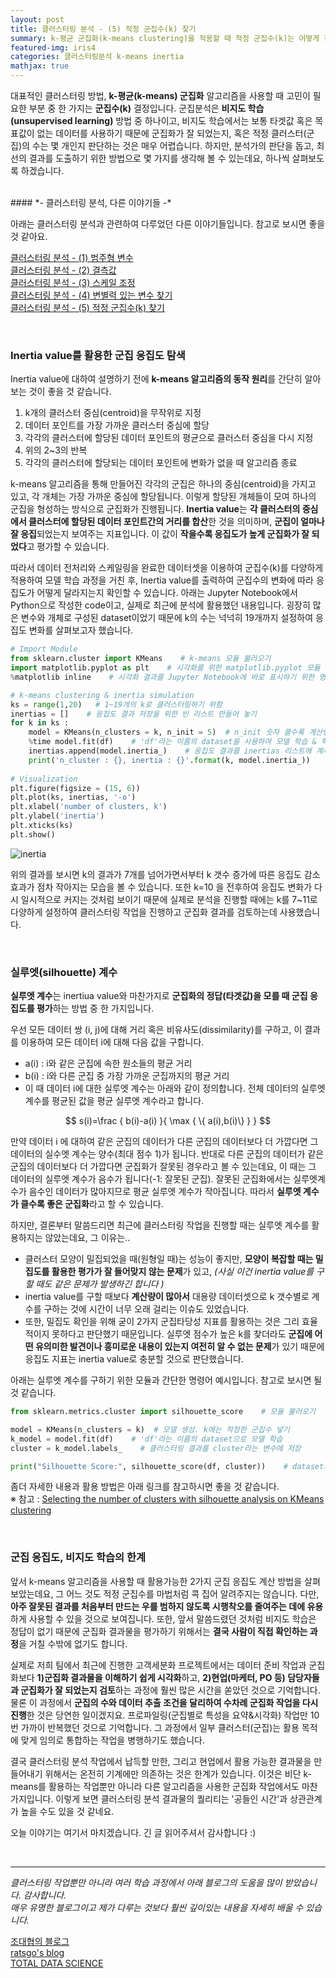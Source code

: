 ```yaml
---
layout: post
title: 클러스터링 분석 - (5) 적정 군집수(k) 찾기
summary: k-평균 군집화(k-means clustering)을 적용할 때 적정 군집수(k)는 어떻게 찾는 것이 좋을까요?
featured-img: iris4
categories: 클러스터링분석 k-means inertia
mathjax: true
---
```


대표적인 클러스터링 방법, **k-평균(k-means) 군집화** 알고리즘을 사용할 때 고민이 필요한 부분 중 한 가지는 **군집수(k)** 결정입니다. 군집분석은 **비지도 학습(unsupervised learning)** 방법 중 하나이고, 비지도 학습에서는 보통 타겟값 혹은 목표값이 없는 데이터를 사용하기 때문에 군집화가 잘 되었는지, 혹은 적정 클러스터(군집)의 수는 몇 개인지 판단하는 것은 매우 어렵습니다. 하지만, 분석가의 판단을 돕고, 최선의 결과를 도출하기 위한 방법으로 몇 가지를 생각해 볼 수 있는데요, 하나씩 살펴보도록 하겠습니다.


<br>
#### *- 클러스터링 분석, 다른 이야기들 -*

아래는 클러스터링 분석과 관련하여 다루었던 다른 이야기들입니다. 참고로 보시면 좋을 것 같아요.

[1]:https://hweejin-lim.github.io/%ED%81%B4%EB%9F%AC%EC%8A%A4%ED%84%B0%EB%A7%81-%EB%B6%84%EC%84%9D-(1)-%EB%B2%94%EC%A3%BC%ED%98%95-%EB%B3%80%EC%88%98/
[2]:https://hweejin-lim.github.io/%ED%81%B4%EB%9F%AC%EC%8A%A4%ED%84%B0%EB%A7%81-%EB%B6%84%EC%84%9D-(2)-%EA%B2%B0%EC%B8%A1%EA%B0%92/
[3]:https://hweejin-lim.github.io/%ED%81%B4%EB%9F%AC%EC%8A%A4%ED%84%B0%EB%A7%81-%EB%B6%84%EC%84%9D-(3)-%EC%8A%A4%EC%BC%80%EC%9D%BC-%EC%A1%B0%EC%A0%95/
[4]:https://hweejin-lim.github.io/%ED%81%B4%EB%9F%AC%EC%8A%A4%ED%84%B0%EB%A7%81-%EB%B6%84%EC%84%9D-(4)-%EB%B3%80%EB%B3%84%EB%A0%A5-%EC%9E%88%EB%8A%94-%EB%B3%80%EC%88%98-%EC%B0%BE%EA%B8%B0/
[5]:https://hweejin-lim.github.io/%ED%81%B4%EB%9F%AC%EC%8A%A4%ED%84%B0%EB%A7%81-%EB%B6%84%EC%84%9D-(5)-%EC%A0%81%EC%A0%95-%EA%B5%B0%EC%A7%91%EC%88%98(k)-%EC%B0%BE%EA%B8%B0/
[클러스터링 분석 - (1) 범주형 변수][1]    
[클러스터링 분석 - (2) 결측값][2]    
[클러스터링 분석 - (3) 스케일 조정][3]    
[클러스터링 분석 - (4) 변별력 있는 변수 찾기][4]    
[클러스터링 분석 - (5) 적정 군집수(k) 찾기][5]      

<br>



### Inertia value를 활용한 군집 응집도 탐색

Inertia value에 대하여 설명하기 전에 **k-means 알고리즘의 동작 원리**를 간단히 알아보는 것이 좋을 것 같습니다.     

1. k개의 클러스터 중심(centroid)을 무작위로 지정
2. 데이터 포인트를 가장 가까운 클러스터 중심에 할당
3. 각각의 클러스터에 할당된 데이터 포인트의 평균으로 클러스터 중심을 다시 지정
4. 위의 2~3의 반복
5. 각각의 클러스터에 할당되는 데이터 포인트에 변화가 없을 때 알고리즘 종료

k-means 알고리즘을 통해 만들어진 각각의 군집은 하나의 중심(centroid)을 가지고 있고, 각 개체는 가장 가까운 중심에 할당됩니다. 이렇게 할당된 개체들이 모여 하나의 군집을 형성하는 방식으로 군집화가 진행됩니다. **Inertia value**는 **각 클러스터의 중심에서 클러스터에 할당된 데이터 포인트간의 거리를 합산**한 것을 의미하며, **군집이 얼마나 잘 응집**되었는지 보여주는 지표입니다. 이 값이 **작을수록 응집도가 높게 군집화가 잘 되었다**고 평가할 수 있습니다.   

따라서 데이터 전처리와 스케일링을 완료한 데이터셋을 이용하여 군집수(k)를 다양하게 적용하여 모델 학습 과정을 거친 후, Inertia value를 출력하여 군집수의 변화에 따라 응집도가 어떻게 달라지는지 확인할 수 있습니다. 아래는 Jupyter Notebook에서 Python으로 작성한 code이고, 실제로 최근에 분석에 활용했던 내용입니다. 굉장히 많은 변수와 개체로 구성된 dataset이었기 때문에 k의 수는 넉넉히 19개까지 설정하여 응집도 변화를 살펴보고자 했습니다.   


```python
# Import Module
from sklearn.cluster import KMeans    # k-means 모듈 불러오기
import matplotlib.pyplot as plt    # 시각화를 위한 matplotlib.pyplot 모듈 불러오기
%matplotlib inline    # 시각화 결과를 Jupyter Notebook에 바로 표시하기 위한 명령어

# k-means clustering & inertia simulation
ks = range(1,20)   # 1~19개의 k로 클러스터링하기 위함
inertias = []    # 응집도 결과 저장을 위한 빈 리스트 만들어 놓기
for k in ks :
    model = KMeans(n_clusters = k, n_init = 5)  # n_init 숫자 클수록 계산량 증가하니까 grid search 단계에서는 작게 설정
    %time model.fit(df)    # 'df'라는 이름의 dataset을 사용하여 모델 학습 & 학습에 소요되는 시간 측정  
    inertias.append(model.inertia_)    # 응집도 결과를 inertias 리스트에 계속 저장(추가)
    print('n_cluster : {}, inertia : {}'.format(k, model.inertia_))    # k 설정에 따른 결과 출력
    
# Visualization
plt.figure(figsize = (15, 6))   
plt.plot(ks, inertias, '-o')    
plt.xlabel('number of clusters, k')    
plt.ylabel('inertia')    
plt.xticks(ks)    
plt.show()
```
   
![inertia](https://drive.google.com/uc?id=14f4KoAZfA2qJsnaDp1L1ms9EdSC_FIsf)
   
위의 결과를 보시면 k의 결과가 7개를 넘어가면서부터 k 갯수 증가에 따른 응집도 감소 효과가 점차 작아지는 모습을 볼 수 있습니다. 또한 k=10 을 전후하여 응집도 변화가 다시 일시적으로 커지는 것처럼 보이기 때문에 실제로 분석을 진행할 때에는 k를 7~11로 다양하게 설정하여 클러스터링 작업을 진행하고 군집화 결과를 검토하는데 사용했습니다. 

<br>



### 실루엣(silhouette) 계수

**실루엣 계수**는 inertiua value와 마찬가지로 **군집화의 정답(타겟값)을 모를 때 군집 응집도를 평가**하는 방법 중 한 가지입니다.     

우선 모든 데이터 쌍 (i, j)에 대해 거리 혹은 비유사도(dissimilarity)를 구하고, 이 결과를 이용하여 모든 데이터 i에 대해 다음 값을 구합니다.     

- a(i) : i와 같은 군집에 속한 원소들의 평균 거리
- b(i) : i와 다른 군집 중 가장 가까운 군집까지의 평균 거리
- 이 때 데이터 i에 대한 실루엣 계수는 아래와 같이 정의합니다. 전체 데이터의 실루엣 계수를 평균된 값을 평균 실루엣 계수라고 합니다.  
    
$$ s(i)=\frac { b(i)-a(i) }{ \max { \{ a(i),b(i)\}  }  } $$
    
만약 데이터 i 에 대하여 같은 군집의 데이터가 다른 군집의 데이터보다 더 가깝다면 그 데이터의 실수엣 계수는 양수(최대 점수 1)가 됩니다. 반대로 다른 군집의 데이터가 같은 군집의 데이터보다 더 가깝다면 군집화가 잘못된 경우라고 볼 수 있는데요, 이 때는 그 데이터의 실루엣 계수가 음수가 됩니다(-1: 잘못된 군집). 잘못된 군집화에서는 실루엣계수가 음수인 데이터가 많아지므로 평균 실루엣 계수가 작아집니다. 따라서 **실루엣 계수가 클수록 좋은 군집화**라고 할 수 있습니다.    

하지만, 결론부터 말씀드리면 최근에 클러스터링 작업을 진행할 때는 실루엣 계수를 활용하지는 않았는데요, 그 이유는..    

- 클러스터 모양이 밀집되었을 때(원형일 때)는 성능이 좋지만, **모양이 복잡할 때는 밀집도를 활용한 평가가 잘 들어맞지 않는 문제**가 있고, *(사실 이건 inertia value를 구할 때도 같은 문제가 발생하긴 합니다 )*    
- inertia value를 구할 때보다 **계산량이 많아서** 대용량 데이터셋으로 k 갯수별로 계수를 구하는 것에 시간이 너무 오래 걸리는 이슈도 있었습니다.     
- 또한, 밀집도 확인을 위해 굳이 2가지 군집타당성 지표를 활용하는 것은 그리 효율적이지 못하다고 판단했기 때문입니다. 실루엣 점수가 높은 k를 찾더라도 **군집에 어떤 유의미한 발견이나 흥미로운 내용이 있는지 여전히 알 수 없는 문제**가 있기 때문에 응집도 지표는 inertia value로 충분할 것으로 판단했습니다.    

아래는 실루엣 계수를 구하기 위한 모듈과 간단한 명령어 예시입니다. 참고로 보시면 될 것 같습니다.    

```python
from sklearn.metrics.cluster import silhouette_score    # 모듈 불러오기

model = KMeans(n_clusters = k)  # 모델 생성. k에는 적정한 군집수 넣기
k_model = model.fit(df)    # 'df'라는 이름의 dataset으로 모델 학습 
cluster = k_model.labels_    # 클러스터링 결과를 cluster라는 변수에 저장

print("Silhouette Score:", silhouette_score(df, cluster))    # dataset과 결과변수를 함수에 넣어 계수 출력
```
좀더 자세한 내용과 활용 방법은 아래 링크를 참고하시면 좋을 것 같습니다.    
※ 참고 : [Selecting the number of clusters with silhouette analysis on KMeans clustering]('https://scikit-learn.org/stable/auto_examples/cluster/plot_kmeans_silhouette_analysis.html#sphx-glr-auto-examples-cluster-plot-kmeans-silhouette-analysis-py')



<br>

### 군집 응집도, 비지도 학습의 한계

앞서 k-means 알고리즘을 사용할 때 활용가능한 2가지 군집 응집도 계산 방법을 살펴보았는데요, 그 어느 것도 적정 군집수를 마법처럼 콕 집어 알려주지는 않습니다. 다만, **아주 잘못된 결과를 처음부터 만드는 우를 범하지 않도록 시행착오를 줄여주는 데에 유용**하게 사용할 수 있을 것으로 보여집니다. 또한, 앞서 말씀드렸던 것처럼 비지도 학습은 정답이 없기 때문에 군집화 결과물을 평가하기 위해서는 **결국 사람이 직접 확인하는 과정**을 거칠 수밖에 없기도 합니다.     

실제로 저희 팀에서 최근에 진행한 고객세분화 프로젝트에서는 데이터 준비 작업과 군집화보다 **1)군집화 결과물을 이해하기 쉽게 시각화**하고, **2)현업(마케터, PO 등) 담당자들과 군집화가 잘 되었는지 검토**하는 과정에 훨씬 많은 시간을 쏟았던 것으로 기억합니다. 물론 이 과정에서 **군집의 수와 데이터 추출 조건을 달리하여 수차례 군집화 작업을 다시 진행**한 것은 당연한 일이겠지요. 프로파일링(군집별로 특성을 요약&시각화) 작업만 10번 가까이 반복했던 것으로 기억합니다. 그 과정에서 일부 클러스터(군집)는 활용 목적에 맞게 임의로 통합하는 작업을 병행하기도 했습니다. 

결국 클러스터링 분석 작업에서 납득할 만한, 그리고 현업에서 활용 가능한 결과물을 만들어내기 위해서는 온전히 기계에만 의존하는 것은 한계가 있습니다. 이것은 비단 k-means를 활용하는 작업뿐만 아니라 다른 알고리즘을 사용한 군집화 작업에서도 마찬가지입니다. 이렇게 보면 클러스터링 분석 결과물의 퀄리티는 '공들인 시간'과 상관관계가 높을 수도 있을 것 같네요.    

오늘 이야기는 여기서 마치겠습니다. 긴 글 읽어주셔서 감사합니다 :)    

<br>


---
*클러스터링 작업뿐만 아니라 여러 학습 과정에서 아래 블로그의 도움을 많이 받았습니다. 감사합니다.*    
*매우 유명한 블로그이고 제가 다루는 것보다 훨씬 깊이있는 내용을 자세히 배울 수 있습니다.*    

[조대협의 블로그]('https://bcho.tistory.com/1203')    
[ratsgo's blog]('https://ratsgo.github.io/machine%20learning/2017/04/16/clustering')    
[TOTAL DATA SCIENCE]('https://euriion.com')    

<br>





















